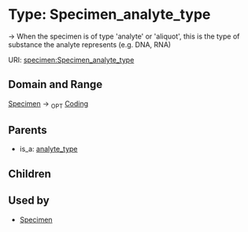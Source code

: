 
# Type: Specimen_analyte_type


-> When the specimen is of type 'analyte' or 'aliquot', this is the type of substance the analyte represents (e.g. DNA, RNA)

URI: [specimen:Specimen_analyte_type](https://ccdh.org/specimen/Specimen_analyte_type)


## Domain and Range

[Specimen](Specimen.md) ->  <sub>OPT</sub> [Coding](Coding.md)

## Parents

 *  is_a: [analyte_type](analyte_type.md)

## Children


## Used by

 * [Specimen](Specimen.md)
